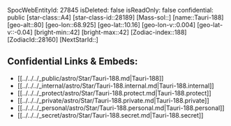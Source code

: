 ﻿---
location: [10.16,-68.925,80]
type: Star
tags:
- astro/Star

---
SpocWebEntityId: 27845
isDeleted: false
isReadOnly: false
confidential: public
[star-class::A4]
[star-class-id::28189]
[Mass-sol::]
[name::Tauri-188]
[geo-alt::80]
[geo-lon::68.925]
[geo-lat::10.16]
[geo-lon-v::0.004]
[geo-lat-v::-0.04]
[bright-min::42]
[bright-max::42]
[Zodiac-index::188]
[ZodiacId::28160]
[NextStarId::]



## Confidential Links & Embeds: 
- [[../../../_public/astro/Star/Tauri-188.md|Tauri-188]] 
- [[../../../_internal/astro/Star/Tauri-188.internal.md|Tauri-188.internal]] 
- [[../../../_protect/astro/Star/Tauri-188.protect.md|Tauri-188.protect]] 
- [[../../../_private/astro/Star/Tauri-188.private.md|Tauri-188.private]] 
- [[../../../_personal/astro/Star/Tauri-188.personal.md|Tauri-188.personal]] 
- [[../../../_secret/astro/Star/Tauri-188.secret.md|Tauri-188.secret]] 
